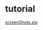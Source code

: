 # tutorial
[screenShots.zip](https://github.com/Himanshu-parmar/tutorial/files/10267039/screenShots.zip)
